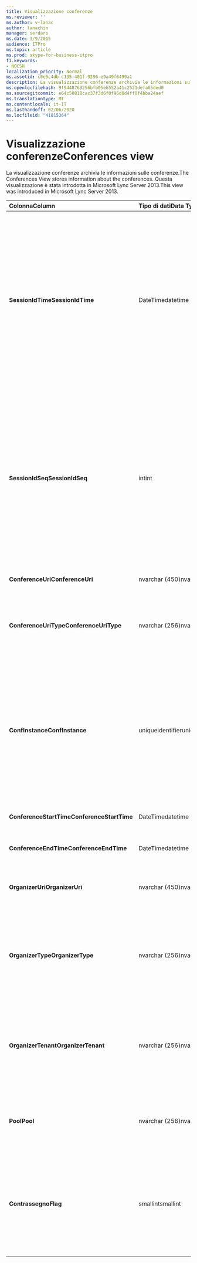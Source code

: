 ```yaml
---
title: Visualizzazione conferenze
ms.reviewer: ''
ms.author: v-lanac
author: lanachin
manager: serdars
ms.date: 3/9/2015
audience: ITPro
ms.topic: article
ms.prod: skype-for-business-itpro
f1.keywords:
- NOCSH
localization_priority: Normal
ms.assetid: c0e5c4db-c135-401f-9296-e9a49f6499a1
description: La visualizzazione conferenze archivia le informazioni sulle conferenze. Questa visualizzazione è stata introdotta in Microsoft Lync Server 2013.
ms.openlocfilehash: 9f9448769256bfb05e6552a41c2521defa65ded0
ms.sourcegitcommit: e64c50818cac37f3d6f0f96d0d4ff0f4bba24aef
ms.translationtype: MT
ms.contentlocale: it-IT
ms.lasthandoff: 02/06/2020
ms.locfileid: "41815364"
---
```

# <a name="conferences-view"></a><span data-ttu-id="cba86-104">Visualizzazione conferenze</span><span class="sxs-lookup"><span data-stu-id="cba86-104">Conferences view</span></span>
 
<span data-ttu-id="cba86-105">La visualizzazione conferenze archivia le informazioni sulle conferenze.</span><span class="sxs-lookup"><span data-stu-id="cba86-105">The Conferences View stores information about the conferences.</span></span> <span data-ttu-id="cba86-106">Questa visualizzazione è stata introdotta in Microsoft Lync Server 2013.</span><span class="sxs-lookup"><span data-stu-id="cba86-106">This view was introduced in Microsoft Lync Server 2013.</span></span>
  
|<span data-ttu-id="cba86-107">**Colonna**</span><span class="sxs-lookup"><span data-stu-id="cba86-107">**Column**</span></span>|<span data-ttu-id="cba86-108">**Tipo di dati**</span><span class="sxs-lookup"><span data-stu-id="cba86-108">**Data Type**</span></span>|<span data-ttu-id="cba86-109">**Dettagli**</span><span class="sxs-lookup"><span data-stu-id="cba86-109">**Details**</span></span>|
|:-----|:-----|:-----|
|<span data-ttu-id="cba86-110">**SessionIdTime**</span><span class="sxs-lookup"><span data-stu-id="cba86-110">**SessionIdTime**</span></span> <br/> |<span data-ttu-id="cba86-111">DateTime</span><span class="sxs-lookup"><span data-stu-id="cba86-111">datetime</span></span>  <br/> |<span data-ttu-id="cba86-112">Ora della richiesta della sessione.</span><span class="sxs-lookup"><span data-stu-id="cba86-112">Time of session request.</span></span> <span data-ttu-id="cba86-113">Usato in combinazione con SessionIdSeq per identificare in modo univoco una sessione.</span><span class="sxs-lookup"><span data-stu-id="cba86-113">Used in conjunction with SessionIdSeq to uniquely identify a session.</span></span> <span data-ttu-id="cba86-114">Per altre informazioni, vedere la [tabella delle finestre di dialogo in Skype for Business Server 2015](dialogs.md) .</span><span class="sxs-lookup"><span data-stu-id="cba86-114">See the [Dialogs table in Skype for Business Server 2015](dialogs.md) for more information.</span></span> <br/> |
|<span data-ttu-id="cba86-115">**SessionIdSeq**</span><span class="sxs-lookup"><span data-stu-id="cba86-115">**SessionIdSeq**</span></span> <br/> |<span data-ttu-id="cba86-116">int</span><span class="sxs-lookup"><span data-stu-id="cba86-116">int</span></span>  <br/> |<span data-ttu-id="cba86-117">Numero ID per identificare la sessione.</span><span class="sxs-lookup"><span data-stu-id="cba86-117">ID number to identify the session.</span></span> <span data-ttu-id="cba86-118">Usato in combinazione con SessionIdTime per identificare in modo univoco una sessione.</span><span class="sxs-lookup"><span data-stu-id="cba86-118">Used in conjunction with SessionIdTime to uniquely identify a session.</span></span> <span data-ttu-id="cba86-119">Per altre informazioni, vedere la [tabella delle finestre di dialogo in Skype for Business Server 2015](dialogs.md) .</span><span class="sxs-lookup"><span data-stu-id="cba86-119">See the [Dialogs table in Skype for Business Server 2015](dialogs.md) for more information.</span></span> <br/> |
|<span data-ttu-id="cba86-120">**ConferenceUri**</span><span class="sxs-lookup"><span data-stu-id="cba86-120">**ConferenceUri**</span></span> <br/> |<span data-ttu-id="cba86-121">nvarchar (450)</span><span class="sxs-lookup"><span data-stu-id="cba86-121">nvarchar(450)</span></span>  <br/> |<span data-ttu-id="cba86-122">URI per la conferenza.</span><span class="sxs-lookup"><span data-stu-id="cba86-122">URI for the conference.</span></span>  <br/> |
|<span data-ttu-id="cba86-123">**ConferenceUriType**</span><span class="sxs-lookup"><span data-stu-id="cba86-123">**ConferenceUriType**</span></span> <br/> |<span data-ttu-id="cba86-124">nvarchar (256)</span><span class="sxs-lookup"><span data-stu-id="cba86-124">nvarchar(256)</span></span>  <br/> |<span data-ttu-id="cba86-125">Tipo di URI conferenza.</span><span class="sxs-lookup"><span data-stu-id="cba86-125">Type of the conference URI.</span></span> <span data-ttu-id="cba86-126">Per altre informazioni, vedere la [tabella UriTypes](uritypes.md) .</span><span class="sxs-lookup"><span data-stu-id="cba86-126">See the [UriTypes table](uritypes.md) for more information.</span></span> <br/> |
|<span data-ttu-id="cba86-127">**ConfInstance**</span><span class="sxs-lookup"><span data-stu-id="cba86-127">**ConfInstance**</span></span> <br/> |<span data-ttu-id="cba86-128">uniqueidentifier</span><span class="sxs-lookup"><span data-stu-id="cba86-128">uniqueidentifier</span></span>  <br/> |<span data-ttu-id="cba86-129">Usato per le conferenze periodiche.</span><span class="sxs-lookup"><span data-stu-id="cba86-129">Used for recurring conferences.</span></span> <span data-ttu-id="cba86-130">Ogni istanza di una conferenza ricorrente ha lo stesso ConferenceUri ma un ConfInstance diverso.</span><span class="sxs-lookup"><span data-stu-id="cba86-130">Each instance of a recurring conference has the same ConferenceUri but a different ConfInstance.</span></span>  <br/> |
|<span data-ttu-id="cba86-131">**ConferenceStartTime**</span><span class="sxs-lookup"><span data-stu-id="cba86-131">**ConferenceStartTime**</span></span> <br/> |<span data-ttu-id="cba86-132">DateTime</span><span class="sxs-lookup"><span data-stu-id="cba86-132">datetime</span></span>  <br/> |<span data-ttu-id="cba86-133">Ora di inizio per la conferenza.</span><span class="sxs-lookup"><span data-stu-id="cba86-133">Starting time for the conference.</span></span>  <br/> |
|<span data-ttu-id="cba86-134">**ConferenceEndTime**</span><span class="sxs-lookup"><span data-stu-id="cba86-134">**ConferenceEndTime**</span></span> <br/> |<span data-ttu-id="cba86-135">DateTime</span><span class="sxs-lookup"><span data-stu-id="cba86-135">datetime</span></span>  <br/> |<span data-ttu-id="cba86-136">Ora di fine per la conferenza.</span><span class="sxs-lookup"><span data-stu-id="cba86-136">Ending time for the conference.</span></span>  <br/> |
|<span data-ttu-id="cba86-137">**OrganizerUri**</span><span class="sxs-lookup"><span data-stu-id="cba86-137">**OrganizerUri**</span></span> <br/> |<span data-ttu-id="cba86-138">nvarchar (450)</span><span class="sxs-lookup"><span data-stu-id="cba86-138">nvarchar(450)</span></span>  <br/> |<span data-ttu-id="cba86-139">URI dell'utente che ha organizzato la conferenza.</span><span class="sxs-lookup"><span data-stu-id="cba86-139">URI of the user who organized the conference.</span></span>  <br/> |
|<span data-ttu-id="cba86-140">**OrganizerType**</span><span class="sxs-lookup"><span data-stu-id="cba86-140">**OrganizerType**</span></span> <br/> |<span data-ttu-id="cba86-141">nvarchar (256)</span><span class="sxs-lookup"><span data-stu-id="cba86-141">nvarchar(256)</span></span>  <br/> |<span data-ttu-id="cba86-142">Tipo di URI dell'utente che ha organizzato la conferenza.</span><span class="sxs-lookup"><span data-stu-id="cba86-142">Type of URI of the user who organized the conference.</span></span> <span data-ttu-id="cba86-143">Per altre informazioni, vedere la [tabella UriTypes](uritypes.md) .</span><span class="sxs-lookup"><span data-stu-id="cba86-143">See the [UriTypes table](uritypes.md) for more information.</span></span> <br/> |
|<span data-ttu-id="cba86-144">**OrganizerTenant**</span><span class="sxs-lookup"><span data-stu-id="cba86-144">**OrganizerTenant**</span></span> <br/> |<span data-ttu-id="cba86-145">nvarchar (256)</span><span class="sxs-lookup"><span data-stu-id="cba86-145">nvarchar(256)</span></span>  <br/> |<span data-ttu-id="cba86-146">Tenant dell'utente che ha organizzato la conferenza.</span><span class="sxs-lookup"><span data-stu-id="cba86-146">Tenant of the user who organized the conference.</span></span> <span data-ttu-id="cba86-147">Per altre informazioni, vedere la [tabella tenant](tenants.md) .</span><span class="sxs-lookup"><span data-stu-id="cba86-147">See the [Tenants table](tenants.md) for more information.</span></span> <br/> |
|<span data-ttu-id="cba86-148">**Pool**</span><span class="sxs-lookup"><span data-stu-id="cba86-148">**Pool**</span></span> <br/> |<span data-ttu-id="cba86-149">nvarchar (256)</span><span class="sxs-lookup"><span data-stu-id="cba86-149">nvarchar(256)</span></span>  <br/> |<span data-ttu-id="cba86-150">Nome di dominio completo del pool che ha ospitato la conferenza.</span><span class="sxs-lookup"><span data-stu-id="cba86-150">Fully qualified domain name of the pool that hosted the conference.</span></span>  <br/> |
|<span data-ttu-id="cba86-151">**Contrassegno**</span><span class="sxs-lookup"><span data-stu-id="cba86-151">**Flag**</span></span> <br/> |<span data-ttu-id="cba86-152">smallint</span><span class="sxs-lookup"><span data-stu-id="cba86-152">smallint</span></span>  <br/> |<span data-ttu-id="cba86-153">Maschera di bit che contiene gli attributi della conferenza.</span><span class="sxs-lookup"><span data-stu-id="cba86-153">Bit mask that contains Conference Attributes.</span></span> <span data-ttu-id="cba86-154">I valori possibili sono:</span><span class="sxs-lookup"><span data-stu-id="cba86-154">Possible values are:</span></span>  <br/> <span data-ttu-id="cba86-155">0X01-transazione sintetica</span><span class="sxs-lookup"><span data-stu-id="cba86-155">0X01 - Synthetic Transaction</span></span>  <br/> |
   

